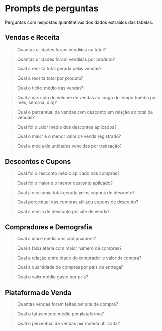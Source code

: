 # Prompts de perguntas
Perguntas com respostas quantitativas dos dados extraídos das tabelas.

## Vendas e Receita

> Quantas unidades foram vendidas no total?

> Quantas unidades foram vendidas por produto?

> Qual a receita total gerada pelas vendas?

> Qual a receita total por produto?

> Qual o ticket médio das vendas?

> Qual a variação do volume de vendas ao longo do tempo (média por mês, semana, dia)?

> Qual o percentual de vendas com desconto em relação ao total de vendas?

> Qual foi o valor médio dos descontos aplicados?

> Qual o maior e o menor valor de venda registrado?

> Qual a média de unidades vendidas por transação?

## Descontos e Cupons
> Qual foi o desconto médio aplicado nas compras?

> Qual foi o maior e o menor desconto aplicado?

> Qual a economia total gerada pelos cupons de desconto?

> Qual percentual das compras utilizou cupons de desconto?

> Qual a média de desconto por site de venda?

## Compradores e Demografia
> Qual a idade média dos compradores?

> Qual a faixa etária com maior número de compras?

> Qual a relação entre idade do comprador e valor da compra?

> Qual a quantidade de compras por país de entrega?

> Qual o valor médio gasto por país?


## Plataforma de Venda
> Quantas vendas foram feitas por site de compra?

> Qual o faturamento médio por plataforma?

> Qual o percentual de vendas por moeda utilizada?
